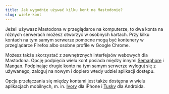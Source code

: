 ```yaml
---
title: Jak wygodnie używać kilku kont na Mastodonie?
slug: wiele-kont
---
```


Jeżeli używasz Mastodona w przeglądarce na komputerze, to dwa konta na różnych serwerach możesz otworzyć w osobnych kartach. Przy kilku kontach na tym samym serwerze pomocne mogą być kontenery w przeglądarce Firefox albo osobne profile w Google Chrome.

Możesz także skorzystać z zewnętrznych interfejsów webowych dla Mastodona. Opcję podpięcia wielu kont posiada między innymi [Semaphore](https://semaphore.social/) i [Mangan](https://dub.sh/mangan). Podpinając drugie konto na tym samym serwerze wyloguj się z używanego, zaloguj na nowym i dopiero wtedy udziel aplikacji dostępu.

Opcja przełączania się między kontami jest także dostępna w wielu aplikacjach mobilnych, m. in. [Ivory](https://apps.apple.com/us/app/ivory-for-mastodon-by-tapbots/id6444602274) dla iPhone i [Tusky](https://play.google.com/store/apps/details?id=com.keylesspalace.tusky) dla Androida.
